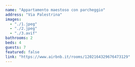 ```yaml
---
name: "Appartamento maestoso con parcheggio"
address: "Via Palestrina"
images:
  - "./1.jpeg"
  - "./2.jpeg"
  - "./3.avif"
bathrooms: 2
beds: 4
guests: 7
featured: false
link: "https://www.airbnb.it/rooms/1202164329676473129"
---
```

